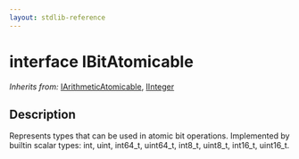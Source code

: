 ```yaml
---
layout: stdlib-reference
---
```


# interface IBitAtomicable

*Inherits from:* [IArithmeticAtomicable](../interfaces/iarithmeticatomicable-01b/index.html), [IInteger](../interfaces/iinteger-01/index.html)

## Description

Represents types that can be used in atomic bit operations.
Implemented by builtin scalar types: <span class='code'><span class="code_keyword">int</span></span>, <span class='code'><span class="code_keyword">uint</span></span>, <span class='code'>int64_t</span>, <span class='code'>uint64_t</span>, <span class='code'>int8_t</span>, <span class='code'>uint8_t</span>, <span class='code'>int16_t</span>, <span class='code'>uint16_t</span>.


